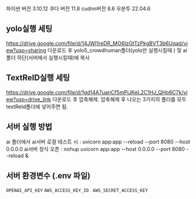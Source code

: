 파이썬 버전 3.10.12
쿠다 버전 11.8
cudnn버전 8.6
우분투 22.04.6


## yolo실행 세팅
https://drive.google.com/file/d/14JWI1reDR_MO6IzGtTzPkgBVT3b6Uqad/view?usp=sharing
다운로드 후 yolo5_crowdhuman폴더(yolo만 실행시킬때 ) 및 ai폴더 하단(서버에서 실행시킬때)에 복사

## TextReID실행 세팅
https://drive.google.com/file/d/1gd14A7uanCf5mPiJKeL2C1HJ_QHp6C7k/view?usp=drive_link
다운로드 후 압축해제.
압축해제 후 나오는 3가지의 폴더를 모두 textReId폴더에 넣어주면 됨.

## 서버 실행 방법 
ai 폴더에서
ai서버 로컬 테스트 시 : uvicorn app:app --reload --port 8080 --host 0.0.0.0
ai서버 정식 오픈 : nohup uvicorn app:app --host 0.0.0.0 --port 8080 --reload &

## 서버 환경변수 (.env 파일)
`OPENAI_API_KEY`
`AWS_ACCESS_KEY_ID `
`AWS_SECRET_ACCESS_KEY `

